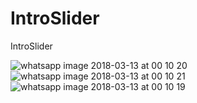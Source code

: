 # IntroSlider
IntroSlider


![whatsapp image 2018-03-13 at 00 10 20](https://user-images.githubusercontent.com/27760394/37309998-aa31e6e8-2653-11e8-9627-d5f7ba47b135.jpeg)
![whatsapp image 2018-03-13 at 00 10 21](https://user-images.githubusercontent.com/27760394/37309999-aa5bb20c-2653-11e8-8622-7d337a99f6dd.jpeg)
![whatsapp image 2018-03-13 at 00 10 19](https://user-images.githubusercontent.com/27760394/37309997-aa06a56e-2653-11e8-8b31-eb0b5870ae8b.jpeg)
